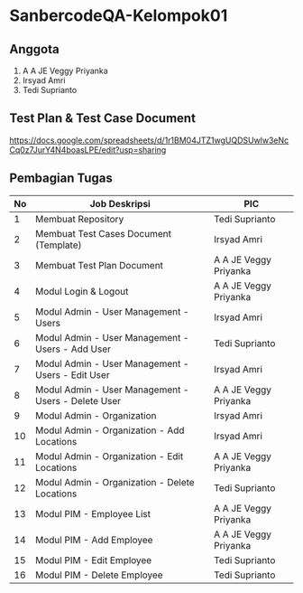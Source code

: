 # SanbercodeQA-Kelompok01

## Anggota
1.  A A JE Veggy Priyanka
2. Irsyad Amri
2. Tedi Suprianto

## Test Plan & Test Case Document
https://docs.google.com/spreadsheets/d/1r1BM04JTZ1wgUQDSUwlw3eNcCq0z7JurY4N4boasLPE/edit?usp=sharing

## Pembagian Tugas
<table class="tableizer-table">
<thead><tr class="tableizer-firstrow"><th>No</th><th>Job Deskripsi</th><th>PIC</th></tr></thead><tbody>
 <tr><td>1</td><td>Membuat Repository</td><td>Tedi Suprianto</td></tr>
 <tr><td>2</td><td>Membuat Test Cases Document (Template)</td><td>Irsyad Amri</td></tr>
 <tr><td>3</td><td>Membuat Test Plan Document</td><td>A A JE Veggy Priyanka</td></tr>
 <tr><td>4</td><td>Modul Login & Logout</td><td>A A JE Veggy Priyanka</td></tr>
 <tr><td>5</td><td>Modul  Admin - User Management - Users</td><td>Irsyad Amri</td></tr>
 <tr><td>6</td><td>Modul  Admin - User Management - Users - Add User</td><td>Tedi Suprianto</td></tr>
 <tr><td>7</td><td>Modul  Admin - User Management - Users - Edit User</td><td>Irsyad Amri</td></tr>
 <tr><td>8</td><td>Modul  Admin - User Management - Users - Delete User</td><td>A A JE Veggy Priyanka</td></tr>
 <tr><td>9</td><td>Modul  Admin - Organization</td><td>Irsyad Amri</td></tr>
 <tr><td>10</td><td>Modul  Admin - Organization - Add Locations</td><td>Irsyad Amri</td></tr>
 <tr><td>11</td><td>Modul  Admin - Organization - Edit Locations</td><td>A A JE Veggy Priyanka</td></tr>
 <tr><td>12</td><td>Modul  Admin - Organization - Delete Locations</td><td>Tedi Suprianto</td></tr>
 <tr><td>13</td><td>Modul  PIM - Employee List</td><td>A A JE Veggy Priyanka</td></tr>
 <tr><td>14</td><td>Modul  PIM - Add Employee</td><td>A A JE Veggy Priyanka</td></tr>
 <tr><td>15</td><td>Modul  PIM - Edit Employee</td><td>Tedi Suprianto</td></tr>
 <tr><td>16</td><td>Modul  PIM - Delete Employee</td><td>Tedi Suprianto</td></tr>
</tbody></table>
